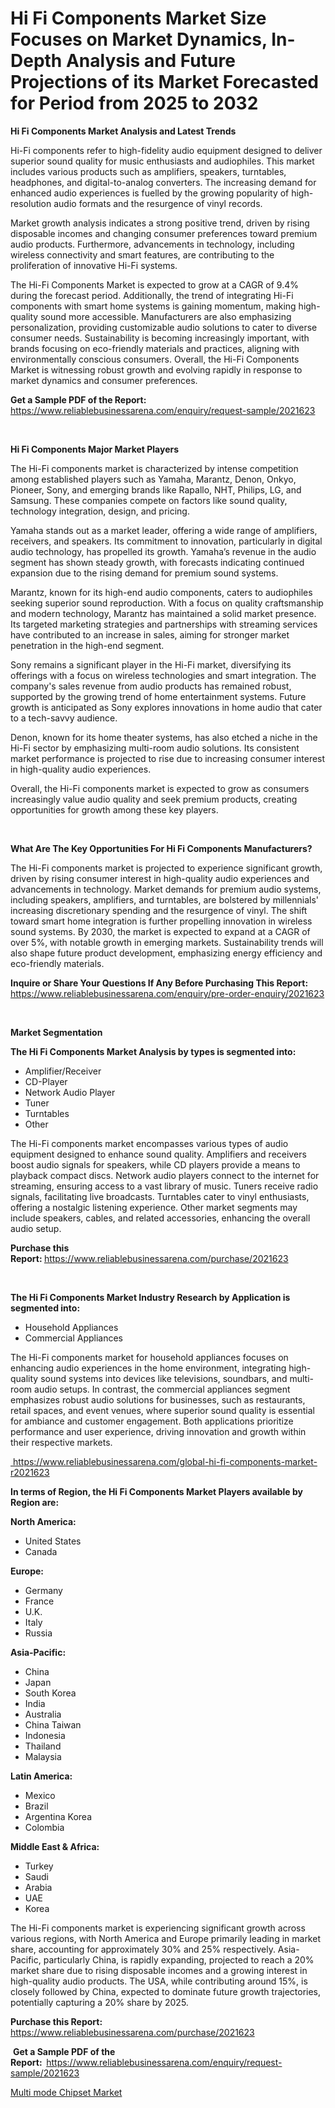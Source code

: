 <p><h1>Hi Fi Components Market Size Focuses on Market Dynamics, In-Depth Analysis and Future Projections of its Market Forecasted for Period from 2025 to 2032</h1></p><p><strong>Hi Fi Components Market Analysis and Latest Trends</strong></p>
<p><p>Hi-Fi components refer to high-fidelity audio equipment designed to deliver superior sound quality for music enthusiasts and audiophiles. This market includes various products such as amplifiers, speakers, turntables, headphones, and digital-to-analog converters. The increasing demand for enhanced audio experiences is fuelled by the growing popularity of high-resolution audio formats and the resurgence of vinyl records. </p><p>Market growth analysis indicates a strong positive trend, driven by rising disposable incomes and changing consumer preferences toward premium audio products. Furthermore, advancements in technology, including wireless connectivity and smart features, are contributing to the proliferation of innovative Hi-Fi systems. </p><p>The Hi-Fi Components Market is expected to grow at a CAGR of 9.4% during the forecast period. Additionally, the trend of integrating Hi-Fi components with smart home systems is gaining momentum, making high-quality sound more accessible. Manufacturers are also emphasizing personalization, providing customizable audio solutions to cater to diverse consumer needs. Sustainability is becoming increasingly important, with brands focusing on eco-friendly materials and practices, aligning with environmentally conscious consumers. Overall, the Hi-Fi Components Market is witnessing robust growth and evolving rapidly in response to market dynamics and consumer preferences.</p></p>
<p><strong>Get a Sample PDF of the Report:&nbsp;</strong> <a href="https://www.reliablebusinessarena.com/enquiry/request-sample/2021623?utm_campaign=2381&utm_medium=2&utm_source=Github&utm_content=ia&utm_term=15022025&utm_id=hi-fi-components">https://www.reliablebusinessarena.com/enquiry/request-sample/2021623</a></p>
<p>&nbsp;</p>
<p><strong>Hi Fi Components Major Market Players</strong></p>
<p><p>The Hi-Fi components market is characterized by intense competition among established players such as Yamaha, Marantz, Denon, Onkyo, Pioneer, Sony, and emerging brands like Rapallo, NHT, Philips, LG, and Samsung. These companies compete on factors like sound quality, technology integration, design, and pricing.</p><p>Yamaha stands out as a market leader, offering a wide range of amplifiers, receivers, and speakers. Its commitment to innovation, particularly in digital audio technology, has propelled its growth. Yamaha’s revenue in the audio segment has shown steady growth, with forecasts indicating continued expansion due to the rising demand for premium sound systems.</p><p>Marantz, known for its high-end audio components, caters to audiophiles seeking superior sound reproduction. With a focus on quality craftsmanship and modern technology, Marantz has maintained a solid market presence. Its targeted marketing strategies and partnerships with streaming services have contributed to an increase in sales, aiming for stronger market penetration in the high-end segment.</p><p>Sony remains a significant player in the Hi-Fi market, diversifying its offerings with a focus on wireless technologies and smart integration. The company's sales revenue from audio products has remained robust, supported by the growing trend of home entertainment systems. Future growth is anticipated as Sony explores innovations in home audio that cater to a tech-savvy audience.</p><p>Denon, known for its home theater systems, has also etched a niche in the Hi-Fi sector by emphasizing multi-room audio solutions. Its consistent market performance is projected to rise due to increasing consumer interest in high-quality audio experiences.</p><p>Overall, the Hi-Fi components market is expected to grow as consumers increasingly value audio quality and seek premium products, creating opportunities for growth among these key players.</p></p>
<p>&nbsp;</p>
<p><strong>What Are The Key Opportunities For Hi Fi Components Manufacturers?</strong></p>
<p><p>The Hi-Fi components market is projected to experience significant growth, driven by rising consumer interest in high-quality audio experiences and advancements in technology. Market demands for premium audio systems, including speakers, amplifiers, and turntables, are bolstered by millennials' increasing discretionary spending and the resurgence of vinyl. The shift toward smart home integration is further propelling innovation in wireless sound systems. By 2030, the market is expected to expand at a CAGR of over 5%, with notable growth in emerging markets. Sustainability trends will also shape future product development, emphasizing energy efficiency and eco-friendly materials.</p></p>
<p><strong>Inquire or Share Your Questions If Any Before Purchasing This Report:</strong> <a href="https://www.reliablebusinessarena.com/enquiry/pre-order-enquiry/2021623?utm_campaign=2381&utm_medium=2&utm_source=Github&utm_content=ia&utm_term=15022025&utm_id=hi-fi-components">https://www.reliablebusinessarena.com/enquiry/pre-order-enquiry/2021623</a></p>
<p>&nbsp;</p>
<p><strong>Market Segmentation</strong></p>
<p><strong>The Hi Fi Components Market Analysis by types is segmented into:</strong></p>
<p><ul><li>Amplifier/Receiver</li><li>CD-Player</li><li>Network Audio Player</li><li>Tuner</li><li>Turntables</li><li>Other</li></ul></p>
<p><p>The Hi-Fi components market encompasses various types of audio equipment designed to enhance sound quality. Amplifiers and receivers boost audio signals for speakers, while CD players provide a means to playback compact discs. Network audio players connect to the internet for streaming, ensuring access to a vast library of music. Tuners receive radio signals, facilitating live broadcasts. Turntables cater to vinyl enthusiasts, offering a nostalgic listening experience. Other market segments may include speakers, cables, and related accessories, enhancing the overall audio setup.</p></p>
<p><strong>Purchase this Report:&nbsp;</strong><a href="https://www.reliablebusinessarena.com/purchase/2021623?utm_campaign=2381&utm_medium=2&utm_source=Github&utm_content=ia&utm_term=15022025&utm_id=hi-fi-components">https://www.reliablebusinessarena.com/purchase/2021623</a></p>
<p>&nbsp;</p>
<p><strong>The Hi Fi Components Market Industry Research by Application is segmented into:</strong></p>
<p><ul><li>Household Appliances</li><li>Commercial Appliances</li></ul></p>
<p><p>The Hi-Fi components market for household appliances focuses on enhancing audio experiences in the home environment, integrating high-quality sound systems into devices like televisions, soundbars, and multi-room audio setups. In contrast, the commercial appliances segment emphasizes robust audio solutions for businesses, such as restaurants, retail spaces, and event venues, where superior sound quality is essential for ambiance and customer engagement. Both applications prioritize performance and user experience, driving innovation and growth within their respective markets.</p></p>
<p><a href="https://www.reliablebusinessarena.com/global-hi-fi-components-market-r2021623?utm_campaign=2381&utm_medium=2&utm_source=Github&utm_content=ia&utm_term=15022025&utm_id=hi-fi-components">&nbsp;https://www.reliablebusinessarena.com/global-hi-fi-components-market-r2021623</a></p>
<p><strong>In terms of Region, the Hi Fi Components Market Players available by Region are:</strong></p>
<p>
    <p> <strong> North America: </strong>
        <ul>
            <li>United States</li>
            <li>Canada</li>
        </ul>
        </p> 
    <p> <strong> Europe: </strong>
        <ul>
            <li>Germany</li>
            <li>France</li>
            <li>U.K.</li>
            <li>Italy</li>
            <li>Russia</li>
        </ul>
        </p> 
    <p> <strong> Asia-Pacific: </strong>
        <ul>
            <li>China</li>
            <li>Japan</li>
            <li>South Korea</li>
            <li>India</li>
            <li>Australia</li>
            <li>China Taiwan</li>
            <li>Indonesia</li>
            <li>Thailand</li>
            <li>Malaysia</li>
        </ul>
        </p> 
    <p> <strong> Latin America: </strong>
        <ul>
            <li>Mexico</li>
            <li>Brazil</li>
            <li>Argentina Korea</li>
            <li>Colombia</li>
        </ul>
        </p> 
    <p> <strong> Middle East & Africa: </strong>
        <ul>
            <li>Turkey</li>
            <li>Saudi</li>
            <li>Arabia</li>
            <li>UAE</li>
            <li>Korea</li>
        </ul>
    </p>
    </p>
<p><p>The Hi-Fi components market is experiencing significant growth across various regions, with North America and Europe primarily leading in market share, accounting for approximately 30% and 25% respectively. Asia-Pacific, particularly China, is rapidly expanding, projected to reach a 20% market share due to rising disposable incomes and a growing interest in high-quality audio products. The USA, while contributing around 15%, is closely followed by China, expected to dominate future growth trajectories, potentially capturing a 20% share by 2025.</p></p>
<p><strong>Purchase this Report: </strong><a href="https://www.reliablebusinessarena.com/purchase/2021623?utm_campaign=2381&utm_medium=2&utm_source=Github&utm_content=ia&utm_term=15022025&utm_id=hi-fi-components">https://www.reliablebusinessarena.com/purchase/2021623</a></p>
<p>&nbsp;<strong>Get a Sample PDF of the Report:&nbsp;&nbsp;</strong><a href="https://www.reliablebusinessarena.com/enquiry/request-sample/2021623?utm_campaign=2381&utm_medium=2&utm_source=Github&utm_content=ia&utm_term=15022025&utm_id=hi-fi-components">https://www.reliablebusinessarena.com/enquiry/request-sample/2021623</a></p>
<p><strong></strong></p>
<p><p><a href="https://github.com/mezokathleen834/Market-Research-Report-List-1/blob/main/multi-mode-chipset-market.md?utm_campaign=2381&utm_medium=2&utm_source=Github&utm_content=ia&utm_term=15022025&utm_id=hi-fi-components">Multi mode Chipset Market</a></p></p>